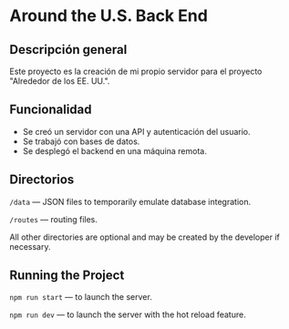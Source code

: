 # Around the U.S. Back End

## Descripción general

Este proyecto es la creación de mi propio servidor para el proyecto "Alrededor de los EE. UU.".

## Funcionalidad

- Se creó un servidor con una API y autenticación del usuario.
- Se trabajó con bases de datos.
- Se desplegó el backend en una máquina remota.

## Directorios

`/data` — JSON files to temporarily emulate database integration.

`/routes` — routing files.

All other directories are optional and may be created by the developer if necessary.

## Running the Project

`npm run start` — to launch the server.

`npm run dev` — to launch the server with the hot reload feature.
